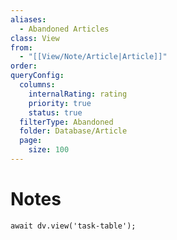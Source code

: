 ```yaml
---
aliases:
  - Abandoned Articles
class: View
from:
  - "[[View/Note/Article|Article]]"
order: 
queryConfig:
  columns:
    internalRating: rating
    priority: true
    status: true
  filterType: Abandoned
  folder: Database/Article
  page:
    size: 100
---
```

# Notes

```dataviewjs
await dv.view('task-table');
```
